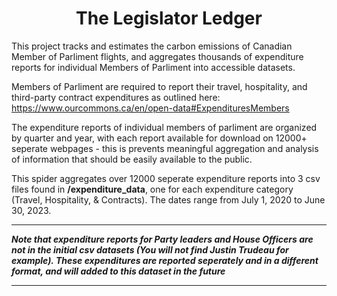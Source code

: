 
<h1 style="text-align: center;">The Legislator Ledger</h1>

This project tracks and estimates the carbon emissions of Canadian Member of Parliment flights, and aggregates thousands of expenditure reports for individual Members of Parliment into accessible datasets.

Members of Parliment are required to report their travel, hospitality, and third-party contract expenditures as outlined here: https://www.ourcommons.ca/en/open-data#ExpendituresMembers

The expenditure reports of individual members of parliment are organized by quarter and year, with each report available for download on 12000+ seperate webpages - this is prevents meaningful aggregation and analysis of information that should be easily available to the public.

This spider aggregates over 12000 seperate expenditure reports into 3 csv files found in **/expenditure_data**, one for each expenditure category (Travel, Hospitality, & Contracts).
The dates range from July 1, 2020 to June 30, 2023.

---

***Note that expenditure reports for Party leaders and House Officers are not in the initial csv datasets (You will not find Justin Trudeau for example). These expenditures are reported seperately and in a different format, and will added to this dataset in the future***

---